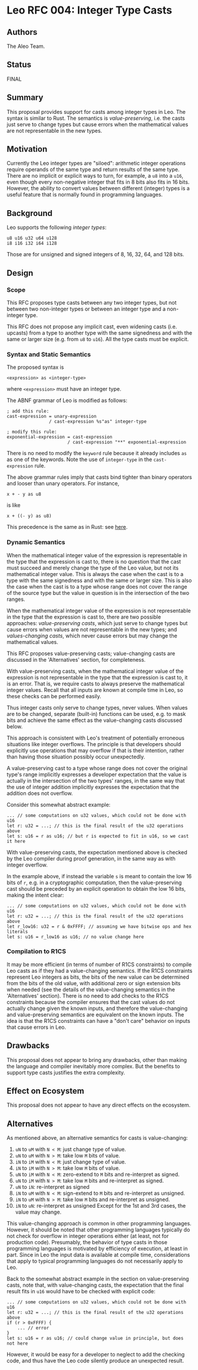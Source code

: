 # Leo RFC 004: Integer Type Casts

## Authors

The Aleo Team.

## Status

FINAL

## Summary

This proposal provides support for casts among integer types in Leo.
The syntax is similar to Rust.
The semantics is _value-preserving_,
i.e. the casts just serve to change types
but cause errors when the mathematical values are not representable in the new types.

## Motivation

Currently the Leo integer types are "siloed":
arithmetic integer operations require operands of the same type
and return results of the same type.
There are no implicit or explicit ways to turn, for example,
a `u8` into a `u16`, even though
every non-negative integer that fits in 8 bits also fits in 16 bits.
However, the ability to convert values between different (integer) types
is a useful feature that is normally found in programming languages.

## Background

Leo supports the following _integer types_:
```
u8 u16 u32 u64 u128
i8 i16 i32 i64 i128
```

Those are for unsigned and signed integers of 8, 16, 32, 64, and 128 bits.

## Design

### Scope

This RFC proposes type casts between any two integer types,
but not between two non-integer types
or between an integer type and a non-integer type.

This RFC does not propose any implicit cast,
even widening casts (i.e. upcasts)
from a type to another type with the same signedness
and with the same or larger size
(e.g. from `u8` to `u16`).
All the type casts must be explicit.

### Syntax and Static Semantics

The proposed syntax is
```
<expression> as <integer-type>
```
where `<expression>` must have an integer type.

The ABNF grammar of Leo is modified as follows:
```
; add this rule:
cast-expression = unary-expression
                / cast-expression %s"as" integer-type

; modify this rule:
exponential-expression = cast-expression
                       / cast-expression "**" exponential-expression
```
There is no need to modify the `keyword` rule
because it already includes `as` as one of the keywords.
Note the use of `integer-type` in the `cast-expression` rule.

The above grammar rules imply that casts bind
tighter than binary operators and looser than unary operators.
For instance,
```
x + - y as u8
```
is like
```
x + ((- y) as u8)
```
This precedence is the same as in Rust:
see [here](https://doc.rust-lang.org/stable/reference/expressions.html#expression-precedence).

### Dynamic Semantics

When the mathematical integer value of the expression
is representable in the type that the expression is cast to,
there is no question that the cast must succeed
and merely change the type of the Leo value,
but not its mathematical integer value.
This is always the case when the cast is to a type
with the same signedness and with the same or larger size.
This is also the case when
the cast is to a type whose range does not cover the range of the source type
but the value in question is in the intersection of the two ranges.

When the mathematical integer value of the expression
is not representable in the type that the expression is cast to,
there are two possible approaches:
_value-preserving casts_,
which just serve to change types
but cause errors when values are not representable in the new types;
and _values-changing casts_,
which never cause errors but may change the mathematical values.

This RFC proposes value-preserving casts;
value-changing casts are discussed in the 'Alternatives' section,
for completeness.

With value-preserving casts,
when the mathematical integer value of the expression
is not representable in the type that the expression is cast to,
it is an error.
That is, we require casts to always preserve the mathematical integer values.
Recall that all inputs are known at compile time in Leo,
so these checks can be performed easily.

Thus integer casts only serve to change types, never values.
When values are to be changed, separate (built-in) functions can be used,
e.g. to mask bits and achieve the same effect as
the value-changing casts discussed below.

This approach is consistent with Leo's treatment of potentially erroneous situations like integer overflows.
The principle is that developers should explicitly use
operations that may overflow if that is their intention,
rather than having those situation possibly occur unexpectedly.

A value-preserving cast to a type
whose range does not cover the original type's range
implicitly expresses a developer expectation that the value
is actually in the intersection of the two types' ranges,
in the same way that the use of integer addition
implicitly expresses the expectation that the addition does not overflow.

Consider this somewhat abstract example:
```
... // some computations on u32 values, which could not be done with u16
let r: u32 = ...; // this is the final result of the u32 operations above
let s: u16 = r as u16; // but r is expected to fit in u16, so we cast it here
```
With value-preserving casts, the expectation mentioned above
is checked by the Leo compiler during proof generation,
in the same way as with integer overflow.

In the example above,
if instead the variable `s` is meant to contain the low 16 bits of `r`,
e.g. in a cryptographic computation,
then the value-preserving cast should be preceded by
an explicit operation to obtain the low 16 bits, making the intent clear:
```
... // some computations on u32 values, which could not be done with u16
let r: u32 = ...; // this is the final result of the u32 operations above
let r_low16: u32 = r & 0xFFFF; // assuming we have bitwise ops and hex literals
let s: u16 = r_low16 as u16; // no value change here
```

### Compilation to R1CS

It may be more efficient (in terms of number of R1CS constraints)
to compile Leo casts as if they had a value-changing semantics.
If the R1CS constraints represent Leo integers as bits,
the bits of the new value can be determined from the bits of the old value,
with additional zero or sign extension bits when needed
(see the details of the value-changing semantics in the 'Alternatives' section).
There is no need to add checks to the R1CS constraints
because the compiler ensures that the cast values do not actually change given the known inputs,
and therefore the value-changing and value-preserving semantics are equivalent on the known inputs.
The idea is that the R1CS constraints can have a "don't care" behavior on inputs that cause errors in Leo.

## Drawbacks

This proposal does not appear to bring any drawbacks,
other than making the language and compiler inevitably more complex.
But the benefits to support type casts justifies the extra complexity.

## Effect on Ecosystem

This proposal does not appear to have any direct effects on the ecosystem.

## Alternatives

As mentioned above, an alternative semantics for casts is value-changing:
 1. `uN` to `uM` with `N < M`: just change type of value.
 2. `uN` to `uM` with `N > M`: take low `M` bits of value.
 3. `iN` to `iM` with `N < M`: just change type of value.
 4. `iN` to `iM` with `N > M`: take low `M` bits of value.
 5. `uN` to `iM` with `N < M`: zero-extend to `M` bits and re-interpret as signed.
 6. `uN` to `iM` with `N > M`: take low `M` bits and re-interpret as signed.
 7. `uN` to `iN`: re-interpret as signed
 8. `iN` to `uM` with `N < M`: sign-extend to `M` bits and re-interpret as unsigned.
 9. `iN` to `uM` with `N > M`: take low `M` bits and re-interpret as unsigned.
10. `iN` to `uN`: re-interpret as unsigned
Except for the 1st and 3rd cases, the value may change.

This value-changing approach is common in other programming languages.
However, it should be noted that other programming languages
typically do not check for overflow in integer operations either
(at least, not for production code).
Presumably, the behavior of type casts in those programming languages
is motivated by efficiency of execution, at least in part.
Since in Leo the input data is available at compile time,
considerations that apply to typical programming languages
do not necessarily apply to Leo.

Back to the somewhat abstract example in the section on value-preserving casts,
note that, with value-changing casts, the expectation that the final result fits in `u16`
would have to be checked with explicit code:
```
... // some computations on u32 values, which could not be done with u16
let r: u32 = ...; // this is the final result of the u32 operations above
if (r > 0xFFFF) {
    ... // error
}
let s: u16 = r as u16; // could change value in principle, but does not here
```
However, it would be easy for a developer to neglect to add the checking code,
and thus have the Leo code silently produce an unexpected result.
